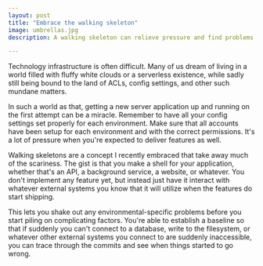 ```yaml
---
layout: post
title: "Embrace the walking skeleton"
image: umbrellas.jpg
description: A walking skeleton can relieve pressure and find problems earlier.

---
```


Technology infrastructure is often difficult. Many of us dream of living in a world filled with fluffy white clouds or a serverless existence, while sadly still being bound to the land of ACLs, config settings, and other such mundane matters.

In such a world as that, getting a new server application up and running on the first attempt can be a miracle. Remember to have all your config settings set properly for each environment. Make sure that all accounts have been setup for each environment and with the correct permissions. It's a lot of pressure when you're expected to deliver features as well. 

Walking skeletons are a concept I recently embraced that take away much of the scariness. The gist is that you make a shell for your application, whether that's an API, a background service, a website, or whatever. You don't implement any feature yet, but instead just have it interact with whatever external systems you know that it will utilize when the features do start shipping. 

This lets you shake out any environmental-specific problems before you start piling on complicating factors. You're able to establish a baseline so that if suddenly you can't connect to a database, write to the filesystem, or whatever other external systems you connect to are suddenly inaccessible, you can trace through the commits and see when things started to go wrong.
